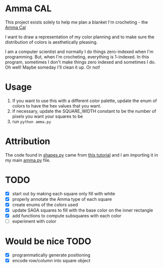 # Amma CAL
This project exists solely to help me plan a blanket I'm crocheting - the [Amma Cal](https://www.ravelry.com/patterns/library/amma-cal)


I want to draw a representation of my color planning and to make sure the distribution of colors is aesthetically pleasing. 

I am a computer scientist and normally I do things zero-indexed when I'm programming. But, when I'm crocheting, everything is 1-indexed. In this program, sometimes I don't make things zero indexed and sometimes I do. Oh well! Maybe someday I'll clean it up. Or not!

# Usage
1. If you want to use this with a different color palette, update the enum of colors to have the hex values that you want. 
1. If necessary, update the SQUARE_WIDTH constant to be the number of pixels you want your squares to be
1. run `python amma.py`

# Attribution
The code found in [shapes.py](./shapes.py) came from [this tutorial](https://www.futurelearn.com/info/courses/object-oriented-principles/0/steps/31483) and I am importing it in my main [amma.py](./amma.py) file. 

# TODO
- [x] start out by making each square only fill with white
- [x] properly annotate the Amma type of each square
- [x] create enums of the colors used
- [x] update SAGA squares to fill with the base color on the inner rectangle
- [x] add functions to compute subsquares with each color
- [ ] experiment with color

# Would be nice TODO
- [x] programmatically generate positioning
- [x] encode row/column into square object
